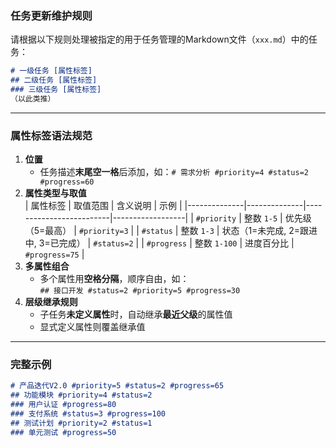 ### **任务更新维护规则**
请根据以下规则处理被指定的用于任务管理的Markdown文件（`xxx.md`）中的任务：
```markdown
# 一级任务 [属性标签]  
## 二级任务 [属性标签]  
### 三级任务 [属性标签]  
（以此类推）
```

---
### **属性标签语法规范**
1. **位置**  
   - 任务描述**末尾空一格**后添加，如：`# 需求分析 #priority=4 #status=2 #progress=60`
2. **属性类型与取值**  
   | 属性标签     | 取值范围      | 含义说明                  | 示例             |
   |--------------|--------------|-------------------------|------------------|
   | `#priority`  | 整数 `1-5`    | 优先级（5=最高）         | `#priority=3`     |
   | `#status`    | 整数 `1-3`    | 状态（1=未完成, 2=跟进中, 3=已完成） | `#status=2`       |
   | `#progress`  | 整数 `1-100`  | 进度百分比                | `#progress=75`    |
3. **多属性组合**  
   - 多个属性用**空格分隔**，顺序自由，如：  
     `## 接口开发 #status=2 #priority=5 #progress=30`
4. **层级继承规则**  
   - 子任务**未定义属性**时，自动继承**最近父级**的属性值
   - 显式定义属性则覆盖继承值


---
### **完整示例**
```markdown
# 产品迭代V2.0 #priority=5 #status=2 #progress=65
## 功能模块 #priority=4 #status=2
### 用户认证 #progress=80         
### 支付系统 #status=3 #progress=100 
## 测试计划 #priority=2 #status=1
### 单元测试 #progress=50
```
